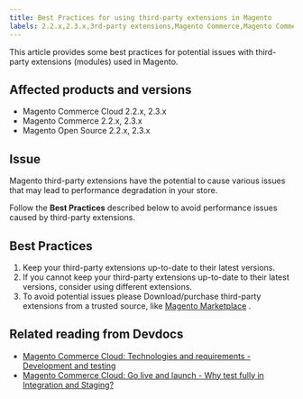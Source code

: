 ```yaml
---
title: Best Practices for using third-party extensions in Magento
labels: 2.2.x,2.3.x,3rd-party extensions,Magento Commerce,Magento Commerce Cloud,best practices,extensions,performance,third-party extensions
---
```


This article provides some best practices for potential issues with third-party extensions (modules) used in Magento.

## Affected products and versions

* Magento Commerce Cloud 2.2.x, 2.3.x
* Magento Commerce 2.2.x, 2.3.x
* Magento Open Source 2.2.x, 2.3.x

## Issue

Magento third-party extensions have the potential to cause various issues that may lead to performance degradation in your store.

Follow the **Best Practices** described below to avoid performance issues caused by third-party extensions.

## Best Practices

1. Keep your third-party extensions up-to-date to their latest versions.
1. If you cannot keep your third-party extensions up-to-date to their latest versions, consider using different extensions.
1. To avoid potential issues please Download/purchase third-party extensions from a trusted source, like [Magento Marketplace](https://marketplace.magento.com/extensions.html) .

## Related reading from Devdocs

* [Magento Commerce Cloud: Technologies and requirements - Development and testing](https://devdocs.magento.com/cloud/requirements/cloud-requirements.html#cloud-req-devtest)  
* [Magento Commerce Cloud: Go live and launch - Why test fully in Integration and Staging?](https://devdocs.magento.com/cloud/live/live.html#whytest)  


